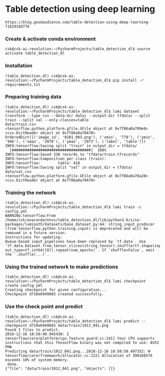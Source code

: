 # Table detection using deep learning

    https://blog.goodaudience.com/table-detection-using-deep-learning-7182918d778

### Create & activate conda environment
    csk@csk-ai-revolution:~/PycharmProjects/table_detection_dl$ source activate table_detection_dl

### Installation

    (table_detection_dl) csk@csk-ai-revolution:~/PycharmProjects/table_detection_dl$ pip install -r requirements.txt
    
### Preparing training data
    (table_detection_dl) csk@csk-ai-revolution:~/PycharmProjects/table_detection_dl$ lumi dataset transform --type csv --data-dir data/ --output-dir tfdata/ --split train --split val --only-classes=table
    data/train.csv
    <tensorflow.python.platform.gfile.GFile object at 0x7f86a0a709e8>
    <csv.DictReader object at 0x7f86a0a70470>
    OrderedDict([('image_id', '0101_003.png'), ('xmin', '770'), ('ymin', '946'), ('xmax', '2070'), ('ymax', '2973'), ('label', 'table')])
    INFO:tensorflow:Saving split "train" in output_dir = tfdata/
      [####################################]  100%             
    INFO:tensorflow:Saved 338 records to "tfdata/train.tfrecords"
    INFO:tensorflow:Composition per class (train):
    INFO:tensorflow:        table: 418
    INFO:tensorflow:Saving split "val" in output_dir = tfdata/
    data/val.csv
    <tensorflow.python.platform.gfile.GFile object at 0x7f86a0a70a20>
    <csv.DictReader object at 0x7f86a0a70470>

### Training the network
    
    (table_detection_dl) csk@csk-ai-revolution:~/PycharmProjects/table_detection_dl$ lumi train -c config.yml
    WARNING:tensorflow:From /home/csk/anaconda/envs/table_detection_dl/lib/python3.6/site-packages/luminoth/datasets/base_dataset.py:44: string_input_producer (from tensorflow.python.training.input) is deprecated and will be removed in a future version.
    Instructions for updating:
    Queue-based input pipelines have been replaced by `tf.data`. Use `tf.data.Dataset.from_tensor_slices(string_tensor).shuffle(tf.shape(input_tensor, out_type=tf.int64)[0]).repeat(num_epochs)`. If `shuffle=False`, omit the `.shuffle(...)`.


### Using the trained network to make predictions
    (table_detection_dl) csk@csk-ai-revolution:~/PycharmProjects/table_detection_dl$ lumi checkpoint create config.yml
    Creating checkpoint for given configuration...
    Checkpoint d710e6949665 created successfully.
    

### Use the check point and predict
    (table_detection_dl) csk@csk-ai-revolution:~/PycharmProjects/table_detection_dl$ lumi predict --checkpoint d710e6949665 data/train/1012_041.png 
    Found 1 files to predict.
    2018-12-16 18:50:40.945438: I tensorflow/core/platform/cpu_feature_guard.cc:141] Your CPU supports instructions that this TensorFlow binary was not compiled to use: AVX2 FMA
    Predicting data/train/1012_041.png...2018-12-16 18:50:50.497352: W tensorflow/core/framework/allocator.cc:122] Allocation of 390168576 exceeds 10% of system memory.
     done.
    {"file": "data/train/1012_041.png", "objects": []}
